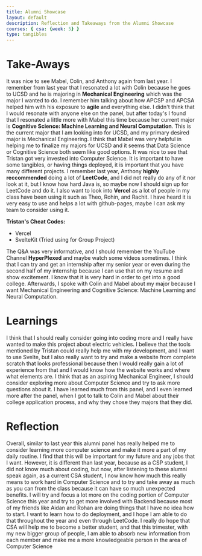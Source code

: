 ```yaml
---
title: Alumni Showcase
layout: default
description: Reflection and Takeaways from the Alumni Showcase
courses: { csa: {week: 5} }
type: tangibles
---
```


# Take-Aways
It was nice to see Mabel, Colin, and Anthony again from last year. I remember from last year that I resonated a lot with Colin because he goes to UCSD and he is majoring in **Mechanical Engineering** which was the major I wanted to do. I remember him talking about how APCSP and APCSA helped him with his exposure to **agile** and everything else. I didn't think that I would resonate with anyone else on the panel, but after today's I found that I resonated a little more with Mabel this time because her current major is **Cognitive Science: Machine Learning and Neural Computation**. This is the current major that I am looking into for UCSD, and my primary desired major is Mechanical Engineering. I think that Mabel was very helpful in helping me to finalize my majors for UCSD and it seems that Data Science or Cognitive Science both seem like good options. It was nice to see that Tristan got very invested into Computer Science. It is important to have some tangibles, or having things deployed, it is important that you have many different projects. I remember last year, Anthony **highly reccommended** doing a lot of **LeetCode**, and I did not really do any of it nor look at it, but I know how hard Java is, so maybe now I should sign up for LeetCode and do it. I also want to look into **Vercel** as a lot of people in my class have been using it such as Theo, Rohin, and Rachit. I have heard it is very easy to use and helps a lot with github-pages, maybe I can ask my team to consider using it.

**Tristan's Cheat Codes:**
- Vercel
- SvelteKit (Tried using for Group Project)

The Q&A was very informative, and I should remember the YouTube Channel **HyperPlexed** and maybe watch some videos sometimes. I think that I can try and get an internship after my senior year or even during the second half of my internship because I can use that on my resume and show excitement. I know that it is very hard in order to get into a good college. Afterwards, I spoke with Colin and Mabel about my major because I want Mechanical Engineering and Cognitive Science: Machine Learning and Neural Computation.

# Learnings
I think that I should really consider going into coding more and I really have wanted to make this project about electric vehicles. I believe that the tools mentioned by Tristan could really help me with my development, and I want to use Svelte, but I also really want to try and make a website from complete scratch that looks professional because then I would really gain a lot of experience from that and I would know how the website works and where what elements are. I think that as an aspiring Mechanical Engineer, I should consider exploring more about Computer Science and try to ask more questions about it. I have learned much from this panel, and I even learned more after the panel, when I got to talk to Colin and Mabel about their college application process, and why they chose they majors that they did.

# Reflection
Overall, similar to last year this alumni panel has really helped me to consider learning more computer science and make it more a part of my daily routine. I find that this will be important for my future and any jobs that I want. However, it is different than last year, because as a CSP student, I did not know much about coding, but now, after listening to these alumni speak again, as a current CSA student, I now know how much this really means to work hard in Computer Science and to try and take away as much as you can from the class because it can have so much unexpected benefits. I will try and focus a lot more on the coding portion of Computer Science this year and try to get more involved with Backend because most of my friends like Aidan and Rohan are doing things that I have no idea how to start. I want to learn how to do deployment, and I hope I am able to do that throughout the year and even through LeetCode. I really do hope that CSA will help me to become a better student, and that this trimester, with my new bigger group of people, I am able to absorb new information from each member and make me a more knowledgeable person in the area of Computer Science